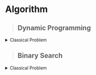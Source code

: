 # Algorithm

>## Dynamic Programming

<details markdown = "1"><summary>Classical Problem</summary>
 
  [Problem-01 : DP on Grid](https://pastebin.com/yXdsbtSn/) 

  [Problem-02 (Knapsack) : ](https://atcoder.jp/contests/dp/tasks/dp_d) [My Solution](https://atcoder.jp/contests/dp/submissions/44843831)
  
  [Problem-03 (Tree coloring) :](https://atcoder.jp/contests/dp/tasks/dp_p?lang=en) [My Solution](https://atcoder.jp/contests/dp/submissions/45479281)

  [Problem-04 (LCS) :](https://atcoder.jp/contests/dp/tasks/dp_f?lang=en) [My Solution](https://atcoder.jp/contests/dp/submissions/45485499)

  [Problem-05 (Longest palindromic subsequence) :](https://onlinejudge.org/index.php?option=com_onlinejudge&Itemid=8&page=show_problem&problem=2092)
   [My Solution](https://pastebin.com/aW7HZQ9g)

   [Problem-06 (Coin combination) :](https://cses.fi/problemset/task/1635/) [>>Recursive solution ](https://cses.fi/paste/70f34ecd7b59166b6c86ec/) [>>Iterative Solution](https://cses.fi/paste/554d4bb1fd5726696c870c/)


[Problem-07 (Game) :](https://atcoder.jp/contests/dp/tasks/dp_l) [>>Solution](https://atcoder.jp/contests/dp/submissions/45697711)


 [Problem-08 (candy) :](https://atcoder.jp/contests/dp/tasks/dp_m) [>>My Solution](https://atcoder.jp/contests/dp/submissions/45957131)

 [Problem-09 (LIS+segment tree+co-ordinate compression) :](https://cses.fi/problemset/task/1145) [>>My Solution](https://cses.fi/paste/14efe728903db3246c19fb/)[>>Solution with Binary search](https://cses.fi/paste/ca67fd3322a99abe6c1a6e/)

 
</details>

>## Binary Search
<details markdown = "1"><summary>Classical Problem</summary>
 
 [Problem-01:](https://codeforces.com/contest/1878/problem/E) [>>My Solution](https://codeforces.com/contest/1878/submission/225456730)
</details>
